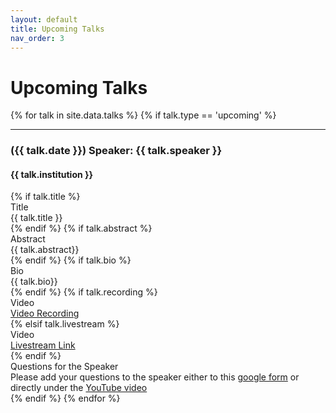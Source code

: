 ```yaml
---
layout: default
title: Upcoming Talks
nav_order: 3
---
```


# Upcoming Talks

<div class="talks-list">
  {% for talk in site.data.talks %}
    {% if talk.type == 'upcoming' %}
      <!-- <br> -->
      <hr>
      <div class="talk-container">
        <h3 class="talk-presenter">({{ talk.date }}) Speaker: {{ talk.speaker }}</h3>
        <h4>{{ talk.institution }}</h4>
        {% if talk.title %}
          <div class="talk-subtitle">Title</div>
          <div>{{ talk.title }}</div>
        {% endif %}
          {% if talk.abstract %}
            <div class="talk-subtitle">Abstract</div>
            <div> {{ talk.abstract}}</div>
          {% endif %}
          {% if talk.bio %}
            <div class="talk-subtitle">Bio</div>
            <div> {{ talk.bio}}</div>
          {% endif %}  
          {% if talk.recording %}
            <div class="talk-subtitle">Video</div>
            <div><a href="{{ talk.recording }}">Video Recording</a></div>
          {% elsif talk.livestream %}
            <div class="talk-subtitle">Video</div>
            <div><a href="{{ talk.livestream }}">Livestream Link</a></div>
          {% endif %}
          <div class="talk-subtitle">Questions for the Speaker</div>
          <div>Please add your questions to the speaker either to this <a href="https://forms.gle/229GT2yi35NHqHje8" target="_blank">google form</a> or directly under the <a href="https://www.youtube.com/channel/UCOkkljs06NPPkjNysCdQV4w" target="_blank">YouTube video</a></div>
      </div>
    {% endif %}
  {% endfor %}
</div>

